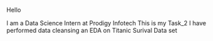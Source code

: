 Hello

I am a Data Science Intern at Prodigy Infotech
This is my Task_2
I have performed data cleansing an EDA on Titanic Surival Data set
